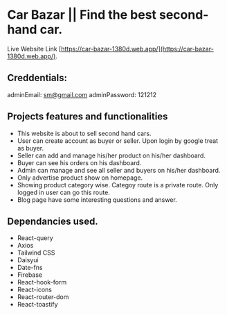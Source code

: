 # Car Bazar || Find the best second-hand car.

Live Website Link [https://car-bazar-1380d.web.app/](https://car-bazar-1380d.web.app/).

## Creddentials:
adminEmail: sm@gmail.com
adminPassword: 121212

## Projects features and functionalities

- This website is about to sell second hand cars.
- User can create account as buyer or seller. Upon login by google treat as buyer.
- Seller can add and manage his/her product on his/her dashboard.
- Buyer can see his orders on his dashboard.
- Admin can manage and see all seller and buyers on his/her dashboard.
- Only advertise product show on homepage.
- Showing product category wise. Categoy route is a private route. Only logged in user can go this route.
- Blog page have some interesting questions and answer.

## Dependancies used.

- React-query
- Axios
- Tailwind CSS
- Daisyui
- Date-fns
- Firebase
- React-hook-form
- React-icons
- React-router-dom
- React-toastify